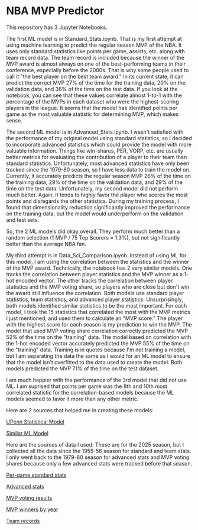 # NBA MVP Predictor
This repository has 3 Jupyter Notebooks.

The first ML model is in Standard_Stats.ipynb. That is my first attempt at using machine learning to predict the regular season MVP of the NBA. It uses only standard statistics like points per game, assists, etc. along with team record data. The team record is included because the winner of the MVP award is almost always on one of the best-performing teams in their conference, especially before the 2000s. That is why some people used to call it "the best player on the best team award." In its current state, it can predict the correct MVP 27% of the time for the training data, 20% on the validation data, and 36% of the time on the test data. If you look at the notebook, you can see that these values correlate almost 1-to-1 with the percentage of the MVPs in each dataset who were the highest-scoring players in the league. It seems that the model has identified points per game as the most valuable statistic for determining MVP, which makes sense.

The second ML model is in Advanced_Stats.ipynb. I wasn't satisfied with the performance of my original model using standard statistics, so I decided to incorporate advanced statistics which could provide the model with more valuable information. Things like win-shares, PER, VORP, etc. are usually better metrics for evaluating the contribution of a player to their team than standard statistics. Unfortunately, most advanced statistics have only been tracked since the 1979-80 season, so I have less data to train the model on. Currently, it accurately predicts the regular season MVP 26% of the time on the training data, 29% of the time on the validation data, and 29% of the time on the test data. Unfortunately, my second model did not perform much better. Again, it tends to highly favor the player who scores the most points and disregards the other statistics. During my training process, I found that dimensionality reduction significantly improved the performance on the training data, but the model would underperform on the validation and test sets.

So, the 2 ML models did okay overall. They perform much better than a random selection (1 MVP / 75 Top Scorers = 1.3%), but not significantly better than the average NBA fan.

My third attempt is in Data_Sci_Comparison.ipynb. Instead of using ML for this model, I am using the correlation between the statistics and the winner of the MVP award. Technically, the notebook has 2 very similar models. One tracks the correlation between player statistics and the MVP winner as a 1-hot encoded vector. The other tracks the correlation between player statistics and the MVP voting share, so players who are close but don't win the award still influence the correlation. Both models use standard player statistics, team statistics, and advanced player statistics. Unsurprisingly, both models identified similar statistics to be the most important. For each model, I took the 15 statistics that correlated the most with the MVP metrics I just mentioned, and used them to calculate an "MVP score." The player with the highest score for each season is my prediction to win the MVP. The model that used MVP voting share correlation correctly predicted the MVP 52% of the time on the "training" data. The model based on correlation with the 1-hot encoded vector accurately predicted the MVP 55% of the time on the "training" data. Training is in quotes because I'm not training a model, but I am separating the data the same as I would for an ML model to ensure that the model isn't overfitted to the data used to create the model. Both models predicted the MVP 71% of the time on the test dataset.

I am much happier with the performance of the 3rd model that did not use ML. I am suprised that points per game was the 8th and 10th most correlated statistic for the correlation-based models because the ML models seemed to favor it more than any other metric.

Here are 2 sources that helped me in creating these models:

[UPenn Statistical Model](https://wsb.wharton.upenn.edu/wp-content/uploads/2023/05/Shen_2023_Basketball_MVP.pdf)

[Similar ML Model](https://www.samford.edu/sports-analytics/fans/2023/Using-Machine-Learning-to-Predict-the-NBA-MVP)

Here are the sources of data I used:
These are for the 2025 season, but I collected all the data since the 1955-56 season for standard and team stats. I only went back to the 1979-80 season for advanced stats and MVP voting shares because only a few advanced stats were tracked before that season.

[Per-game standard stats](https://www.basketball-reference.com/leagues/NBA_2025_per_game.html)

[Advanced stats](https://www.basketball-reference.com/leagues/NBA_2025_advanced.html)

[MVP voting results](https://www.basketball-reference.com/awards/awards_2024.html)

[MVP winners by year](https://www.basketball-reference.com/awards/mvp.html)

[Team records]([https://www.basketball-reference.com/leagues/NBA_2024_standings.html](https://www.basketball-reference.com/leagues/NBA_2025_standings.html))
